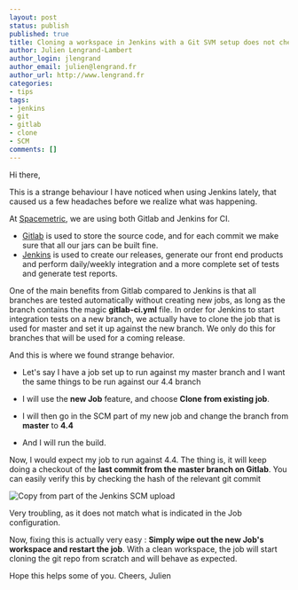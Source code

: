 ```yaml
---
layout: post
status: publish
published: true
title: Cloning a workspace in Jenkins with a Git SVM setup does not checkout the correct branch. 
author: Julien Lengrand-Lambert
author_login: jlengrand
author_email: julien@lengrand.fr
author_url: http://www.lengrand.fr
categories:
- tips
tags:
- jenkins
- git
- gitlab
- clone
- SCM
comments: []
---
```

Hi there, 


This is a strange behaviour I have noticed when using Jenkins lately, that caused us a few headaches before we realize what was happening. 

At [Spacemetric](http://www.spacemetric.com/ "Spacemetric"), we are using both Gitlab and Jenkins for CI. 

* [Gitlab](https://about.gitlab.com/gitlab-ci/) is used to store the source code, and for each commit we make sure that all our jars can be built fine. 
* [Jenkins](https://jenkins.io/) is used to create our releases, generate our front end products and perform daily/weekly integration and a more complete set of tests and generate test reports. 

One of the main benefits from Gitlab compared to Jenkins is that all branches are tested automatically without creating new jobs, as long as the branch contains the magic **gitlab-ci.yml** file. 
In order for Jenkins to start integration tests on a new branch, we actually have to clone the job that is used for master and set it up against the new branch. We only do this for branches that will be used for a coming release.

And this is where we found strange behavior. 

* Let's say I have a job set up to run against my master branch and I want the same things to be run against our 4.4 branch

* I will use the **new Job** feature, and choose **Clone from existing job**.
* I will then go in the SCM part of my new job and change the branch from **master** to **4.4**
* And I will run the build. 

Now, I would expect my job to run against 4.4. The thing is, it will keep doing a checkout of the **last commit from the master branch on Gitlab**. You can easily verify this by checking the hash of the relevant git commit

![Copy from part of the Jenkins SCM upload](https://dl.dropboxusercontent.com/u/4286043/00_Website/03_Images/2016-08-14_16h56_07.png)

Very troubling, as it does not match what is indicated in the Job configuration. 

Now, fixing this is actually very easy : **Simply wipe out the new Job's workspace and restart the job**.
With a clean workspace, the job will start cloning the git repo from scratch and will behave as expected. 

Hope this helps some of you. 
Cheers, 
Julien
